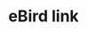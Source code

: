 ---
piece: link
chapter: dunkirk-harbor
published: true
link: http://ebird.org/ebird/GuideMe?cmd=decisionPage&getLocations=hotspots&hotspots=L142261&yr=all&m=
title: eBird link
description: Click to view an eBird bar chart page of all recorded sightings at the Dunkirk Harbor!
---